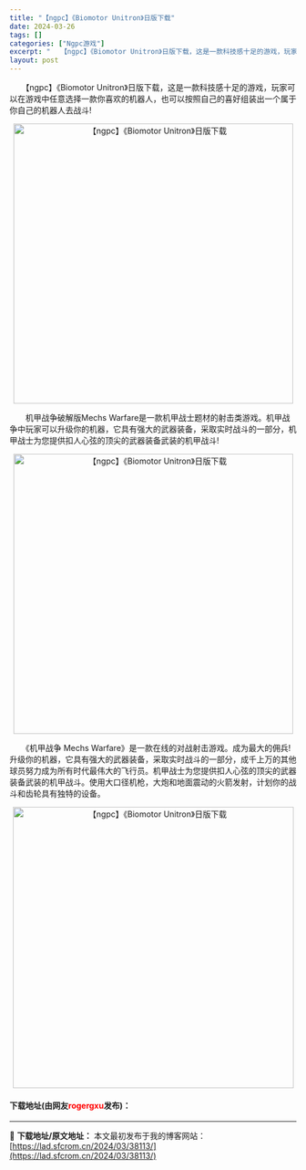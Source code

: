 ```yaml
---
title: "【ngpc】《Biomotor Unitron》日版下载"
date: 2024-03-26
tags: []
categories: ["Ngpc游戏"]
excerpt: "　　【ngpc】《Biomotor Unitron》日版下载，这是一款科技感十足的游戏，玩家可以在游戏中任意选择一款你喜欢的机器人，也可以按照自己的喜好组装出一个属于你自己的机器人去战斗! 　　机甲战争破解版Mechs Warfare是一款机甲战士题材的射击类游戏。机甲战争中玩家可以升级你的机器，它&hellip;"
layout: post
---
```


 <p>　　【ngpc】《Biomotor Unitron》日版下载，这是一款科技感十足的游戏，玩家可以在游戏中任意选择一款你喜欢的机器人，也可以按照自己的喜好组装出一个属于你自己的机器人去战斗!</p> <p align="center"><img align="" border="0" src="https://lad.sfcrom.cn/wp-content/uploads/2024/03/20240326_6602bbbe3c891.png" width="491" alt="【ngpc】《Biomotor Unitron》日版下载" /></p> <p>　　机甲战争破解版Mechs Warfare是一款机甲战士题材的射击类游戏。机甲战争中玩家可以升级你的机器，它具有强大的武器装备，采取实时战斗的一部分，机甲战士为您提供扣人心弦的顶尖的武器装备武装的机甲战斗!</p> <p align="center"><img align="" border="0" src="https://lad.sfcrom.cn/wp-content/uploads/2024/03/20240326_6602bbbecc6ea.png" width="491" alt="【ngpc】《Biomotor Unitron》日版下载" /></p> <p>　　《机甲战争 Mechs Warfare》是一款在线的对战射击游戏。成为最大的佣兵!升级你的机器，它具有强大的武器装备，采取实时战斗的一部分，成千上万的其他球员努力成为所有时代最伟大的飞行员。机甲战士为您提供扣人心弦的顶尖的武器装备武装的机甲战斗。使用大口径机枪，大炮和地面震动的火箭发射，计划你的战斗和齿轮具有独特的设备。</p> <p align="center"><img align="" border="0" src="https://lad.sfcrom.cn/wp-content/uploads/2024/03/20240326_6602bbbf6fa2f.png" width="493" alt="【ngpc】《Biomotor Unitron》日版下载" /></p> <p><h4>下载地址(由网友<font color="red">rogergxu</font>发布)：</h4></p> 

---
📖 **下载地址/原文地址：** 本文最初发布于我的博客网站：[https://lad.sfcrom.cn/2024/03/38113/](https://lad.sfcrom.cn/2024/03/38113/)
